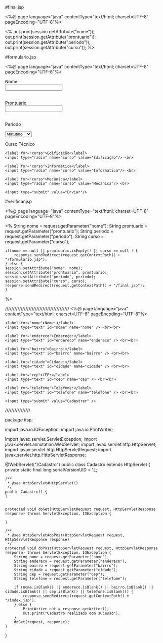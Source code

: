 #final.jsp


<%@ page language="java" contentType="text/html; charset=UTF-8"
    pageEncoding="UTF-8"%>
<!DOCTYPE html>
<html>
<head>
<meta charset="UTF-8">
<title>Insert title here</title>
</head>
<body>
<% 
out.print(session.getAttribute("nome")); 
out.print(session.getAttribute("prontuario")); 
out.print(session.getAttribute("periodo")); 
out.print(session.getAttribute("curso")); 
%>

</body>
</html>
  
#formulario.jsp
  
<%@ page language="java" contentType="text/html; charset=UTF-8"
    pageEncoding="UTF-8"%>
<!DOCTYPE html>
<html>
<head>
<meta charset="UTF-8">
<title>Insert title here</title>
</head>
<body>

<form action="verificar.jsp" method="get">

<label for="nome">Nome</label> <br>
<input type="text" name="nome"> <br><br> 

<label for="prontuario">Prontuário</label> <br>
<input type="text" name="prontuario"> <br><br>

<label for="periodo">Período</label>

<select name="periodo">
	<option value="matutino"> Matutino </option>
	<option value="matutino"> Vespertino </option>
	<option value="matutino"> Noturno</option>
</select>

  <p>Curso Técnico</p>
  
	<label for="curso">Edificação</label>
	<input type="radio" name="curso" value="Edificação"/> <br> 
	
	<label for="curso">Informática</label>
	<input type="radio" name="curso" value="Informatica"/> <br>
	
	<label for="curso">Mecânica</label>
	<input type="radio" name="curso" value="Mecanica"/> <br>
	
  	<input type="submit" value="Enviar"/>
  
</form>

</body>
</html>
  
#verificar.jsp
  
<%@ page language="java" contentType="text/html; charset=UTF-8"
    pageEncoding="UTF-8"%>
<!DOCTYPE html>
<html>
<head>
<meta charset="UTF-8">
<title>Verificar</title>
</head>
<body>

<%
	String nome = request.getParameter("nome");
	String prontuario = request.getParameter("prontuario");
	String periodo = request.getParameter("periodo");
	String curso = request.getParameter("curso");
	
	if(nome == null || prontuario.isEmpty() || curso == null ) {
		response.sendRedirect(request.getContextPath() + "/formulario.jsp");
	} else {
	session.setAttribute("nome", nome); 
	session.setAttribute("prontuario", prontuario); 
	session.setAttribute("periodo", periodo); 
	session.setAttribute("curso", curso); 
	response.sendRedirect(request.getContextPath() + "/final.jsp");
	}
%>
</body>
</html>

/////////////////////////////////////////
<%@ page language="java" contentType="text/html; charset=UTF-8"
    pageEncoding="UTF-8"%>
<!DOCTYPE html>
<html>
<head>
<meta charset="UTF-8">
<title></title>
</head>
<body>
   <form action='Cadastro' method='post'>
    
    <label for="nome">Nome:</label>
    <input type="text" id="nome" name="nome" /> <br><br>
    
    <label for="endereco">Endereço:</label>
    <input type="text" id="endereco" name="endereco" /> <br><br>
    
    <label for="bairro">Bairro:</label>
    <input type="text" id="bairro" name="bairro" /> <br><br>
    
    <label for="cidade">Cidade:</label>
    <input type="text" id="cidade" name="cidade" /> <br><br>
    
    <label for="cep">CEP:</label>
    <input type="text" id="cep" name="cep" /> <br><br>
    
    <label for="telefone">Telefone:</label>
    <input type="text" id="telefone" name="telefone" /> <br><br>
    
    <input type="submit" value="Cadastrar" />
    
  </form>
</body>
</html>
	
	
////////////////
	
package ifsp;

import java.io.IOException;
import java.io.PrintWriter;

import javax.servlet.ServletException;
import javax.servlet.annotation.WebServlet;
import javax.servlet.http.HttpServlet;
import javax.servlet.http.HttpServletRequest;
import javax.servlet.http.HttpServletResponse;

@WebServlet("/Cadastro")
public class Cadastro extends HttpServlet {
	private static final long serialVersionUID = 1L;
       
    /**
     * @see HttpServlet#HttpServlet()
     */
    public Cadastro() {
    }


	protected void doGet(HttpServletRequest request, HttpServletResponse response) throws ServletException, IOException {
	
	}

	/**
	 * @see HttpServlet#doPost(HttpServletRequest request, HttpServletResponse response)
	 */
	protected void doPost(HttpServletRequest request, HttpServletResponse response) throws ServletException, IOException {
		String nome = request.getParameter("nome");
		String endereco = request.getParameter("endereco");
		String bairro = request.getParameter("bairro");
		String cidade = request.getParameter("cidade");
		String cep = request.getParameter("cep");
		String telefone = request.getParameter("telefone");
		
		if (nome.isBlank() || endereco.isBlank() || bairro.isBlank() || cidade.isBlank() || cep.isBlank() || telefone.isBlank()) {
			response.sendRedirect(request.getContextPath() + "/index.jsp");
		} else {
			PrintWriter out = response.getWriter();
			out.print("Cadastro realizado ocm sucesso");
		}
		doGet(request, response);
	}

}
